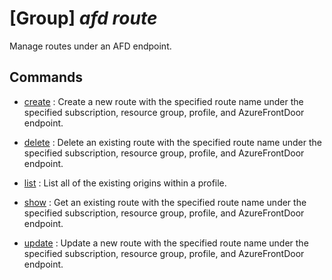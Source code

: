 # [Group] _afd route_

Manage routes under an AFD endpoint.

## Commands

- [create](/Commands/afd/route/_create.md)
: Create a new route with the specified route name under the specified subscription, resource group, profile, and AzureFrontDoor endpoint.

- [delete](/Commands/afd/route/_delete.md)
: Delete an existing route with the specified route name under the specified subscription, resource group, profile, and AzureFrontDoor endpoint.

- [list](/Commands/afd/route/_list.md)
: List all of the existing origins within a profile.

- [show](/Commands/afd/route/_show.md)
: Get an existing route with the specified route name under the specified subscription, resource group, profile, and AzureFrontDoor endpoint.

- [update](/Commands/afd/route/_update.md)
: Update a new route with the specified route name under the specified subscription, resource group, profile, and AzureFrontDoor endpoint.
